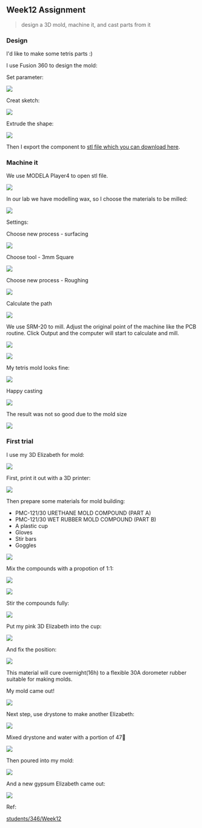 ## Week12 Assignment

> design a 3D mold, machine it, and cast parts from it

### Design

I'd like to make some tetris parts :)

I use Fusion 360 to design the mold:

Set parameter:

![](http://7xjpra.com1.z0.glb.clouddn.com/fabWeek12design1.png)

Creat sketch:

![](http://7xjpra.com1.z0.glb.clouddn.com/fabWeek12design2.png)

Extrude the shape:

![](http://7xjpra.com1.z0.glb.clouddn.com/fabWeek12design3.png)

Then I export the component to [stl file which you can download here](https://app.box.com/s/cpth4en620kfh8yvmpmd1ml0fiul75if).

### Machine it

We use MODELA Player4 to open stl file. 

![](http://7xjpra.com1.z0.glb.clouddn.com/fabWeek12cnc1.png)

In our lab we have modelling wax, so I choose the materials to be milled:

![](http://7xjpra.com1.z0.glb.clouddn.com/fabWeek12u105.png)

Settings:

Choose new process - surfacing

![](http://7xjpra.com1.z0.glb.clouddn.com/fabWeek12cnc2.png)

Choose tool - 3mm Square

![](http://7xjpra.com1.z0.glb.clouddn.com/fabWeek12cnc3.png)

Choose new process - Roughing

![](http://7xjpra.com1.z0.glb.clouddn.com/fabWeek12cnc4.png)

Calculate the path

![](http://7xjpra.com1.z0.glb.clouddn.com/fabWeek12cnc6.png)

We use SRM-20 to mill. Adjust the original point of the machine like the PCB routine. Click Output and the computer will start to calculate and mill.

![](http://7xjpra.com1.z0.glb.clouddn.com/fabWeek12cnc7.png)

![](http://7xjpra.com1.z0.glb.clouddn.com/WeChat_1467877070.jpeg)

My tetris mold looks fine:

![](http://7xjpra.com1.z0.glb.clouddn.com/WeChat_1467877464.jpeg)

Happy casting

![](http://7xjpra.com1.z0.glb.clouddn.com/Snip20160707_13.png)

The result was not so good due to the mold size

![](http://7xjpra.com1.z0.glb.clouddn.com/IMG_1422.JPG)

### First trial

I use my 3D Elizabeth for mold:

![](http://7xjpra.com1.z0.glb.clouddn.com/stlElizabeth.png)

First, print it out with a 3D printer:

![](http://7xjpra.com1.z0.glb.clouddn.com/WeChat_1463817901.jpeg)

Then prepare some materials for mold building:

- PMC-121/30 URETHANE MOLD COMPOUND (PART A)
- PMC-121/30 WET RUBBER MOLD COMPOUND (PART B)
- A plastic cup
- Gloves
- Stir bars
- Goggles

![](http://7xjpra.com1.z0.glb.clouddn.com/WeChat_1463817904.jpeg)

Mix the compounds with a propotion of 1:1:

![](http://7xjpra.com1.z0.glb.clouddn.com/WeChat_1463817910.jpeg)

![](http://7xjpra.com1.z0.glb.clouddn.com/WeChat_1463818811.jpeg)

Stir the compounds fully:

![](http://7xjpra.com1.z0.glb.clouddn.com/WeChat_1463817913.jpeg)

Put my pink 3D Elizabeth into the cup:

![](http://7xjpra.com1.z0.glb.clouddn.com/WeChat_1463817915.jpeg)

And fix the position:

![](http://7xjpra.com1.z0.glb.clouddn.com/WeChat_1463817918.jpeg)

This material will cure overnight(16h) to a flexible 30A dorometer rubber suitable for making molds.

My mold came out!

![](http://7xjpra.com1.z0.glb.clouddn.com/WeChat_1464706271.jpeg)

Next step, use drystone to make another Elizabeth:

![](http://7xjpra.com1.z0.glb.clouddn.com/WeChat_1464706273.jpeg)

Mixed drystone and water with a portion of 47:100:

![](http://7xjpra.com1.z0.glb.clouddn.com/WeChat_1464706277.jpeg)

Then poured into my mold:

![](http://7xjpra.com1.z0.glb.clouddn.com/WeChat_1464706280.jpeg)

And a new gypsum Elizabeth came out:

![](http://7xjpra.com1.z0.glb.clouddn.com/WeChat_1465544598.jpeg)

Ref:

[students/346/Week12](http://archive.fabacademy.org/archives/2016/fablabbcn2016/students/346/Week12.htm)




	